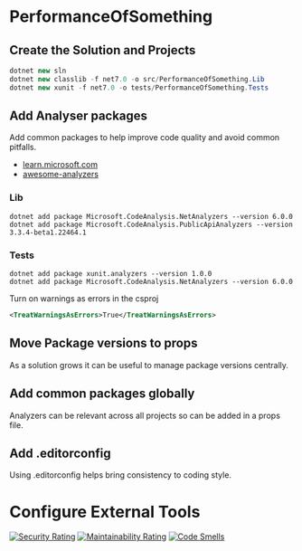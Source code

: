 # PerformanceOfSomething

## Create the Solution and Projects

``` c#
dotnet new sln
dotnet new classlib -f net7.0 -o src/PerformanceOfSomething.Lib
dotnet new xunit -f net7.0 -o tests/PerformanceOfSomething.Tests
```

## Add Analyser packages

Add common packages to help improve code quality and avoid common pitfalls.
* [learn.microsoft.com](https://learn.microsoft.com/en-us/visualstudio/code-quality/roslyn-analyzers-overview?view=vs-2022)
* [awesome-analyzers](https://github.com/Cybermaxs/awesome-analyzers)

### Lib

``` console
dotnet add package Microsoft.CodeAnalysis.NetAnalyzers --version 6.0.0
dotnet add package Microsoft.CodeAnalysis.PublicApiAnalyzers --version 3.3.4-beta1.22464.1
```

### Tests

``` console
dotnet add package xunit.analyzers --version 1.0.0
dotnet add package Microsoft.CodeAnalysis.NetAnalyzers --version 6.0.0
```

Turn on warnings as errors in the csproj

``` xml
<TreatWarningsAsErrors>True</TreatWarningsAsErrors>
```

## Move Package versions to props
As a solution grows it can be useful to manage package versions centrally.

## Add common packages globally
Analyzers can be relevant across all projects so can be added  in a props file.

## Add .editorconfig
Using .editorconfig helps bring consistency to coding style.

# Configure External Tools
[![Security Rating](https://sonarcloud.io/api/project_badges/measure?project=MarkZither_PerformanceOfSomething&metric=security_rating)](https://sonarcloud.io/summary/new_code?id=MarkZither_PerformanceOfSomething)
[![Maintainability Rating](https://sonarcloud.io/api/project_badges/measure?project=MarkZither_PerformanceOfSomething&metric=sqale_rating)](https://sonarcloud.io/summary/new_code?id=MarkZither_PerformanceOfSomething)
[![Code Smells](https://sonarcloud.io/api/project_badges/measure?project=MarkZither_PerformanceOfSomething&metric=code_smells)](https://sonarcloud.io/summary/new_code?id=MarkZither_PerformanceOfSomething)